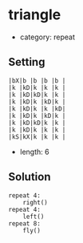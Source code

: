# triangle
- category: repeat

## Setting

```
|bX|b |b |b |b |
|k |kD|k |k |k |
|k |kD|kD|k |k |
|k |kD|k |kD|k |
|k |kD|k |k |kD|
|k |kD|k |kD|k |
|k |kD|kD|k |k |
|k |kD|k |k |k |
|kS|kX|k |k |k |
```

- length: 6

## Solution

```
repeat 4:
    right()
repeat 4:
    left()
repeat 8:
    fly()
```
